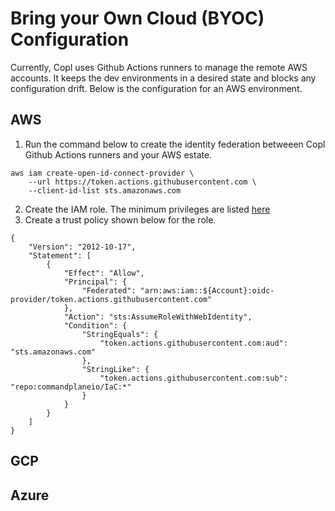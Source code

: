 
# Bring your Own Cloud (BYOC) Configuration
Currently, Copl uses Github Actions runners to manage the  remote AWS accounts. It keeps the dev environments in a desired state and blocks any configuration drift.
Below is the configuration for an AWS environment.
## AWS
1. Run the command below to create the identity federation betweeen Copl Github Actions runners and your AWS estate.

```
aws iam create-open-id-connect-provider \
    --url https://token.actions.githubusercontent.com \
    --client-id-list sts.amazonaws.com 
```

2. Create the IAM role. The minimum privileges are listed [here](iam-policy.json)
3. Create a trust policy shown below for the role.
```
{
    "Version": "2012-10-17",
    "Statement": [
        {
            "Effect": "Allow",
            "Principal": {
                "Federated": "arn:aws:iam::${Account}:oidc-provider/token.actions.githubusercontent.com"
            },
            "Action": "sts:AssumeRoleWithWebIdentity",
            "Condition": {
                "StringEquals": {
                    "token.actions.githubusercontent.com:aud": "sts.amazonaws.com"
                },
                "StringLike": {
                    "token.actions.githubusercontent.com:sub": "repo:commandplaneio/IaC:*"
                }
            }
        }
    ]
}
```


## GCP
## Azure
